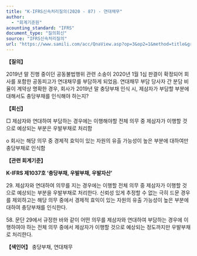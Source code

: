 ```yaml
---
title: "K-IFRS신속처리질의(2020 - 87) - 연대채무"
author:
  - "회계기준원"
acounting_standard: "IFRS"
document_type: "질의회신"
source: "IFRS신속처리질의"
url: "https://www.samili.com/acc/QnaView.asp?op=3&op2=1&method=title&group=2124-15;1&orgcode=3&searchword=&page=26&code=K%2DIFRS%EC%8B%A0%EC%86%8D%EC%B2%98%EB%A6%AC%EC%A7%88%EC%9D%98%2D87%3A202011"
---
```

**【질의】**

  

2019년 말 진행 중이던 공동불법행위 관련 소송이 2020년 1월 1심 판결이 확정되어 회사를 포함한 공동피고가 연대채무를 부담하게 되었음. 연대채무 부담 당사자 간 분담 비율이 계약상 명확한 경우, 회사가 2019년 말 충당부채 인식 시, 제삼자가 부담할 부분에 대해서도 충당부채를 인식해야 하는지?

  
  

**【회신】**

  

□ 제삼자와 연대하여 부담하는 경우에는 이행해야할 전체 의무 중 제삼자가 이행할 것으로 예상되는 부분은 우발부채로 처리함

  

o 회사는 해당 의무 중 경제적 효익이 있는 자원의 유출 가능성이 높은 부분에 대하여만 충당부채로 인식함

  
  

**【관련 회계기준】**

  

**K-IFRS 제1037호 ‘충당부채, 우발부채, 우발자산’**

  

29\. 제삼자와 연대하여 의무를 지는 경우에는 이행할 전체 의무 중 제삼자가 이행할 것으로 예상되는 부분을 우발부채로 처리한다. 신뢰성 있게 추정할 수 없는 극히 드문 경우를 제외하고는 해당 의무 중에서 경제적 효익이 있는 자원의 유출 가능성이 높은 부분에 대하여 충당부채를 인식한다.

  

58\. 문단 29에서 규정한 바와 같이 어떤 의무를 제삼자와 연대하여 부담하는 경우에 이행하여야 하는 전체 의무 중에서 제삼자가 이행할 것으로 예상되는 정도까지만 우발부채로 처리한다.

  
  

**【색인어】** 충당부채, 연대채무
